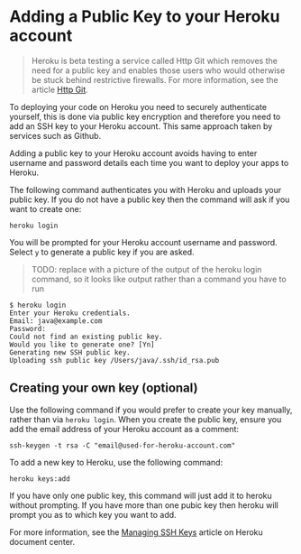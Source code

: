 # Adding a Public Key to your Heroku account 

> Heroku is beta testing a service called Http Git which removes the need for a public key and enables those users who would otherwise be stuck behind restrictive firewalls.  For more information, see the article [Http Git](https://devcenter.heroku.com/articles/http-git).

  To deploying your code on Heroku you need to securely authenticate yourself, this is done via public key encryption and therefore you need to add an SSH key to your Heroku account.  This same approach taken by services such as Github.

  Adding a public key to your Heroku account avoids having to enter username and password details each time you want to deploy your apps to Heroku.

  The following command authenticates you with Heroku and uploads your public key.  If you do not have a public key then the command will ask if you want to create one:

    heroku login

  You will be prompted for your Heroku account username and password.  Select `y` to generate a public key if you are asked.

> TODO: replace with a picture of the output of the heroku login command, so it looks like output rather than a command you have to run

```
$ heroku login
Enter your Heroku credentials.
Email: java@example.com
Password:
Could not find an existing public key.
Would you like to generate one? [Yn]
Generating new SSH public key.
Uploading ssh public key /Users/java/.ssh/id_rsa.pub
```

## Creating your own key (optional)

  Use the following command if you would prefer to create your key manually, rather than via `heroku login`.  When you create the public key, ensure you add the email address of your Heroku account as a comment:

    ssh-keygen -t rsa -C "email@used-for-heroku-account.com"
    
  To add a new key to Heroku, use the following command:
  
    heroku keys:add 
    
  If you have only one public key, this command will just add it to heroku without prompting.  If you have more than one pubic key then heroku will prompt you as to which key you want to add.

  For more information, see the [Managing SSH Keys](https://devcenter.heroku.com/articles/keys) article on Heroku document center.
  

